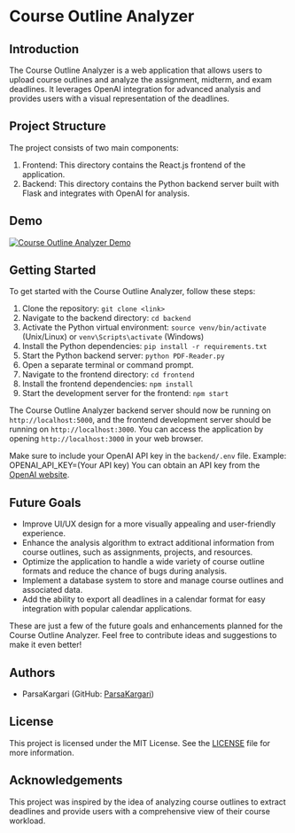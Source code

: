 # Course Outline Analyzer

## Introduction

The Course Outline Analyzer is a web application that allows users to upload course outlines and analyze the assignment, midterm, and exam deadlines. It leverages OpenAI integration for advanced analysis and provides users with a visual representation of the deadlines.

## Project Structure

The project consists of two main components:

1. Frontend: This directory contains the React.js frontend of the application.
2. Backend: This directory contains the Python backend server built with Flask and integrates with OpenAI for analysis.

## Demo

[![Course Outline Analyzer Demo](https://img.youtube.com/vi/creeqhqo5iI/maxresdefault.jpg)](https://www.youtube.com/watch?v=creeqhqo5iI)


## Getting Started

To get started with the Course Outline Analyzer, follow these steps:

1. Clone the repository: `git clone <link>`
2. Navigate to the backend directory: `cd backend`
3. Activate the Python virtual environment: `source venv/bin/activate` (Unix/Linux) or `venv\Scripts\activate` (Windows)
4. Install the Python dependencies: `pip install -r requirements.txt`
5. Start the Python backend server: `python PDF-Reader.py`
6. Open a separate terminal or command prompt.
7. Navigate to the frontend directory: `cd frontend`
8. Install the frontend dependencies: `npm install`
9. Start the development server for the frontend: `npm start`

The Course Outline Analyzer backend server should now be running on `http://localhost:5000`, and the frontend development server should be running on `http://localhost:3000`. You can access the application by opening `http://localhost:3000` in your web browser.

Make sure to include your OpenAI API key in the `backend/.env` file. Example: OPENAI_API_KEY=(Your API key)
You can obtain an API key from the [OpenAI website](https://beta.openai.com/).

## Future Goals

- Improve UI/UX design for a more visually appealing and user-friendly experience.
- Enhance the analysis algorithm to extract additional information from course outlines, such as assignments, projects, and resources.
- Optimize the application to handle a wide variety of course outline formats and reduce the chance of bugs during analysis.
- Implement a database system to store and manage course outlines and associated data.
- Add the ability to export all deadlines in a calendar format for easy integration with popular calendar applications.

These are just a few of the future goals and enhancements planned for the Course Outline Analyzer. Feel free to contribute ideas and suggestions to make it even better!


## Authors

- ParsaKargari (GitHub: [ParsaKargari](https://github.com/ParsaKargari))

## License

This project is licensed under the MIT License. See the [LICENSE](LICENSE) file for more information.

## Acknowledgements

This project was inspired by the idea of analyzing course outlines to extract deadlines and provide users with a comprehensive view of their course workload.
